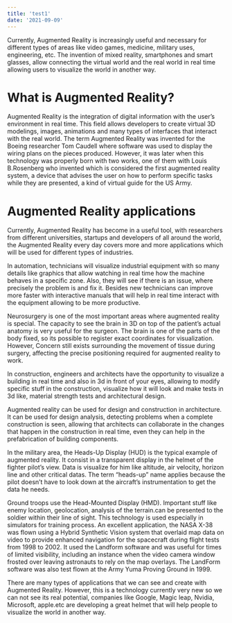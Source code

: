 ```yaml
---
title: 'test1'
date: '2021-09-09'
---
```


Currently, Augmented Reality is increasingly useful and necessary for different types of areas like video games, medicine, military uses, engineering, etc. The invention of mixed reality, smartphones and smart glasses, allow connecting the virtual world and the real world in real time allowing users to visualize the world in another way.

# What is Augmented Reality?

Augmented Reality is the integration of digital information with the user’s environment in real time. This field allows developers to create virtual 3D modelings, images, animations and many types of interfaces that interact with the real world. The term Augmented Reality was invented for the Boeing researcher Tom Caudell where software was used to display the wiring plans on the pieces produced. However, it was later when this technology was properly born with two works, one of them with Louis B.Rosenberg who invented which is considered the first augmented reality system, a device that advises the user on how to perform specific tasks while they are presented, a kind of virtual guide for the US Army.

# Augmented Reality applications


Currently, Augmented Reality has become in a useful tool, with researchers from different universities, startups and developers of all around the world, the Augmented Reality every day covers more and more applications which will be used for different types of industries.

In automation, technicians will visualize industrial equipment with so many details like graphics that allow watching in real time how the machine behaves in a specific zone. Also, they will see if there is an issue, where precisely the problem is and fix it. Besides new technicians can improve more faster with interactive manuals that will help in real time interact with the equipment allowing to be more productive.

Neurosurgery is one of the most important areas where augmented reality is special. The capacity to see the brain in 3D on top of the patient’s actual anatomy is very useful for the surgeon. The brain is one of the parts of the body fixed, so its possible to register exact coordinates for visualization. However, Concern still exists surrounding the movement of tissue during surgery, affecting the precise positioning required for augmented reality to work.

In construction, engineers and architects have the opportunity to visualize a building in real time and also in 3d in front of your eyes, allowing to modify specific stuff in the construction, visualize how it will look and make tests in 3d like, material strength tests and architectural design.


Augmented reality can be used for design and construction in architecture. It can be used for design analysis, detecting problems when a complete construction is seen, allowing that architects can collaborate in the changes that happen in the construction in real time, even they can help in the prefabrication of building components.

In the military area, the Heads-Up Display (HUD) is the typical example of augmented reality. It consist in a transparent display in the helmet of the fighter pilot’s view. Data is visualize for him like altitude, air velocity, horizon line and other critical datas. The term “heads-up” name applies because the pilot doesn’t have to look down at the aircraft’s instrumentation to get the data he needs.

Ground troops use the Head-Mounted Display (HMD). Important stuff like enemy location, geolocation, analysis of the terrain.can be presented to the soldier within their line of sight. This technology is used especially in simulators for training process.
An excellent application, the NASA X-38 was flown using a Hybrid Synthetic Vision system that overlaid map data on video to provide enhanced navigation for the spacecraft during flight tests from 1998 to 2002. It used the Landform software and was useful for times of limited visibility, including an instance when the video camera window frosted over leaving astronauts to rely on the map overlays. The LandForm software was also test flown at the Army Yuma Proving Ground in 1999.

There are many types of applications that we can see and create with Augmented Reality. However, this is a technology currently very new so we can not see its real potential, companies like Google, Magic leap, Nvidia, Microsoft, apple.etc are developing a great helmet that will help people to visualize the world in another way.
